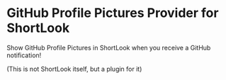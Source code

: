 # GitHub Profile Pictures Provider for ShortLook

Show GitHub Profile Pictures in ShortLook when you receive a GitHub notification!

(This is not ShortLook itself, but a plugin for it)
